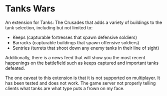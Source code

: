 # Tanks Wars
An extension for Tanks: The Crusades that adds a variety of buildings to the tank selection, including but not limited to:
- Keeps (capturable fortresses that spawn defensive soldiers)
- Barracks (capturable buildings that spawn offensive soldiers)
- Sentries (turrets that shoot down any enemy tanks in their line of sight)

Additionally, there is a news feed that will show you the most recent happenings on the battlefield such as keeps captured and important tanks defeated.

The one caveat to this extension is that it is not supported on multiplayer. It has been tested and does not work.
The game server not properly telling clients what tanks are what type puts a frown on my face.